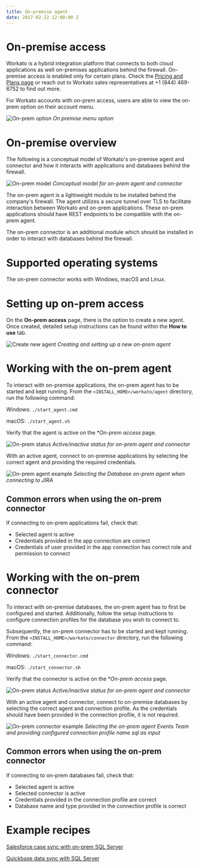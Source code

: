 ```yaml
---
title: On-premise agent
date: 2017-02-22 12:00:00 Z
---
```


# On-premise access
Workato is a hybrid integration platform that connects to both cloud applications as well on-premises applications behind the firewall. On-premise access is enabled only for certain plans. Check the [Pricing and Plans page](https://www.workato.com/pricing?audience=general) or reach out to Workato sales representatives at +1 (844) 469-6752 to find out more.

For Workato accounts with on-prem access, users are able to view the on-prem option on their account menu.

![On-prem option](/assets/images/on-prem/on_prem_access_option.png)
*On premise menu option*

# On-premise overview
The following is a conceptual model of Workato's on-premise agent and connector and how it interacts with applications and databases behind the firewall.

![On-prem model](/assets/images/on-prem/on_prem_conceptual_model.png)
*Conceptual model for on-prem agent and connector*

The on-prem agent is a lightweight module to be installed behind the company's firewall. The agent utilizes a secure tunnel over TLS to facilitate interaction between Workato and on-prem applications. These on-prem applications should have REST endpoints to be compatible with the on-prem agent.

The on-prem connector is an additional module which should be installed in order to interact with databases behind the firewall.

# Supported operating systems
The on-prem connector works with Windows, macOS and Linux.

# Setting up on-prem access
On the **On-prem access** page, there is the option to create a new agent. Once created, detailed setup instructions can be found within the **How to use** tab.

![Create new agent](/assets/images/on-prem/create-new-agent.gif)
*Creating and setting up a new on-prem agent*

# Working with the on-prem agent
To interact with on-premise applications, the on-prem agent has to be started and kept running. From the `<INSTALL_HOME>/workato/agent` directory, run the following command:

Windows:
`./start_agent.cmd`

macOS:
`./start_agent.sh`

Verify that the agent is active on the **On-prem access* page.

![On-prem status](/assets/images/on-prem/agent_connector_status.png)
*Active/inactive status for on-prem agent and connector*

With an active agent, connect to on-premise applications by selecting the correct agent and providing the required credentials.

![On-prem agent example](/assets/images/on-prem/agent_example.png)
*Selecting the Database on-prem agent when connecting to JIRA*

## Common errors when using the on-prem connector
If connecting to on-prem applications fail, check that:
- Selected agent is active
- Credentials provided in the app connection are correct
- Credentials of user provided in the app connection has correct role and permission to connect

# Working with the on-prem connector
To interact with on-premise databases, the on-prem agent has to first be configured and started. Additionally, follow the setup instructions to configure connection profiles for the database you wish to connect to.

Subsequently, the on-prem connector has to be started and kept running. From the `<INSTALL_HOME>/workato/connector` directory, run the following command:

Windows:
`./start_connector.cmd`

macOS:
`./start_connector.sh`

Verify that the connector is active on the **On-prem access* page.

![On-prem status](/assets/images/on-prem/agent_connector_status.png)
*Active/inactive status for on-prem agent and connector*

With an active agent and connector, connect to on-premise databases by selecting the correct agent and connection profile. As the credentials should have been provided in the connection profile, it is not required.

![On-prem connector example](/assets/images/on-prem/connector_example.png)
*Selecting the on-prem agent Events Team and providing configured connection profile name sql as input*

## Common errors when using the on-prem connector
If connecting to on-prem databases fail, check that:
- Selected agent is active
- Selected connector is active
- Credentials provided in the connection profile are correct
- Database name and type provided in the connection profile is correct

# Example recipes
[Salesforce case sync with on-prem SQL Server](https://www.workato.com/recipes/280605)
<!---[On-prem Postgres sync with Postgres](https://www.workato.com/recipes/268936)-->
[Quickbase data sync with SQL Server](https://www.workato.com/recipes/280610-demo-qb-data-sync-with-sql-server#recipe)
